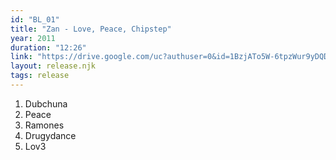 ```yaml
---
id: "BL_01"
title: "Zan - Love, Peace, Chipstep"
year: 2011
duration: "12:26"
link: "https://drive.google.com/uc?authuser=0&id=1BzjATo5W-6tpzWur9yDQDASuPcU4RtWs&export=download"
layout: release.njk
tags: release
---
```


01. Dubchuna
02. Peace
03. Ramones
04. Drugydance
05. Lov3
